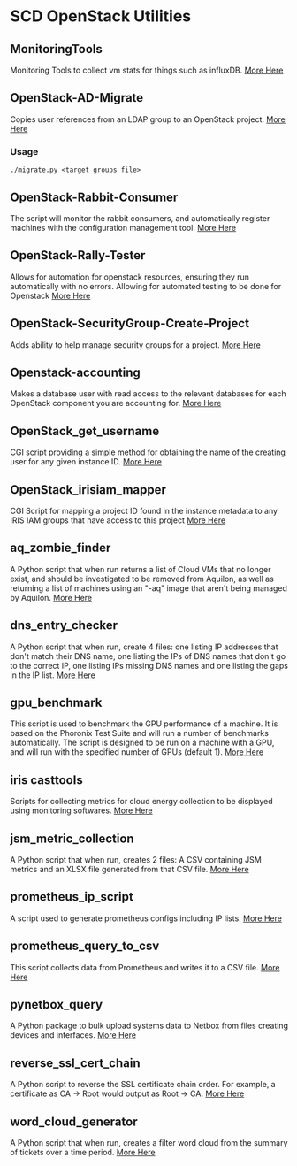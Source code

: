 # SCD OpenStack Utilities

## MonitoringTools

Monitoring Tools to collect vm stats for things such as influxDB. 
[More Here](https://github.com/stfc/SCD-OpenStack-Utils/tree/master/MonitoringTools)

## OpenStack-AD-Migrate

Copies user references from an LDAP group to an OpenStack project.
[More Here](https://github.com/stfc/SCD-OpenStack-Utils/tree/master/OpenStack-AD-Migrate)

### Usage
`./migrate.py <target groups file>`

## OpenStack-Rabbit-Consumer

The script will monitor the rabbit consumers, and automatically register machines
with the configuration management tool.
[More Here](https://github.com/stfc/SCD-OpenStack-Utils/tree/master/OpenStack-Rabbit-Consumer)

## OpenStack-Rally-Tester

Allows for automation for openstack resources, ensuring they run automatically with no errors. 
Allowing for automated testing to be done for Openstack
[More Here](https://github.com/stfc/SCD-OpenStack-Utils/tree/master/OpenStack-Rally-Tester)

## OpenStack-SecurityGroup-Create-Project

Adds ability to help manage security groups for a project.
[More Here](https://github.com/stfc/SCD-OpenStack-Utils/tree/master/OpenStack-SecurityGroup-Create-Project/usr/local/bin)

## Openstack-accounting

Makes a database user with read access to the relevant databases for each OpenStack component you are accounting for.
[More Here](https://github.com/stfc/SCD-OpenStack-Utils/tree/master/OpenStack-accounting)

## OpenStack_get_username

CGI script providing a simple method for obtaining the name of the creating user for any given instance ID.
[More Here](https://github.com/stfc/SCD-OpenStack-Utils/tree/master/OpenStack_get_username/var/www/cgi-bin)

## OpenStack_irisiam_mapper

CGI Script for mapping a project ID found in the instance metadata to any IRIS IAM groups that have access to this project
[More Here](https://github.com/stfc/SCD-OpenStack-Utils/tree/master/OpenStack_irisiam_mapper/var/www/cgi-bin)

## aq_zombie_finder

A Python script that when run returns a list of Cloud VMs that no longer exist, and should be investigated to be removed from Aquilon, as well as returning a list of machines using an "-aq" image that aren't being managed by Aquilon.
[More Here](https://github.com/stfc/SCD-OpenStack-Utils/tree/master/aq_zombie_finder)

## dns_entry_checker

A Python script that when run, create 4 files: one listing IP addresses that don't match their DNS name, one listing the IPs of DNS names that don't go to the correct IP, one listing IPs missing DNS names and one listing the gaps in the IP list.
[More Here](https://github.com/stfc/SCD-OpenStack-Utils/tree/master/dns_entry_checker)

## gpu_benchmark

This script is used to benchmark the GPU performance of a machine. It is based on the Phoronix Test Suite and will run a number of benchmarks automatically.
The script is designed to be run on a machine with a GPU, and will run with the specified number of GPUs (default 1).
[More Here](https://github.com/stfc/SCD-OpenStack-Utils/tree/master/gpu_benchmark)

## iris casttools

Scripts for collecting metrics for cloud energy collection to be displayed using monitoring softwares.
[More Here](https://github.com/stfc/SCD-OpenStack-Utils/tree/master/iriscasttools)

## jsm_metric_collection

A Python script that when run, creates 2 files: A CSV containing JSM metrics and an XLSX file generated from that CSV file.
[More Here](https://github.com/stfc/SCD-OpenStack-Utils/tree/master/jsm_metric_collection)

## prometheus_ip_script

A script used to generate prometheus configs including IP lists.
[More Here](https://github.com/stfc/SCD-OpenStack-Utils/tree/master/prometheus_ip_script)

## prometheus_query_to_csv

This script collects data from Prometheus and writes it to a CSV file.
[More Here](https://github.com/stfc/SCD-OpenStack-Utils/tree/master/prometheus_query_to_csv)

## pynetbox_query

A Python package to bulk upload systems data to Netbox from files creating devices and interfaces.
[More Here](https://github.com/stfc/SCD-OpenStack-Utils/tree/master/pynetbox_query)

## reverse_ssl_cert_chain

A Python script to reverse the SSL certificate chain order. For example, a certificate as CA -> Root would output as Root -> CA.
[More Here](https://github.com/stfc/SCD-OpenStack-Utils/tree/master/reverse_ssl_cert_chain)

## word_cloud_generator

A Python script that when run, creates a filter word cloud from the summary of tickets over a time period.
[More Here](https://github.com/stfc/SCD-OpenStack-Utils/tree/master/word_cloud_generator)
